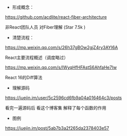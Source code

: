 * 形成概念：

https://github.com/acdlite/react-fiber-architecture

非React团队人员 对Fiber理解  (Star 7.5k )

* 清楚流程：

https://mp.weixin.qq.com/s/26h37gBOw2gjZ4ry3AYI6A

React主要流程概述（调度略过）

https://mp.weixin.qq.com/s/lWyqHfHFAstS6AhfaHe7Iw

React 16的Diff算法

* 理解源码

https://juejin.im/user/5c2596cd6fb9a04a016464c3/posts

看完一遍源码后 看这个博客集 解释了每个函数的作用

* 图例

https://juejin.im/post/5ab7b3a2f265da2378403e57

